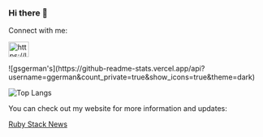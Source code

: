 ### Hi there 👋

<p align="left">Connect with me:</p>
<p align="left">
    <a href="https://www.linkedin.com/in/germ%C3%A1n-silva-56a12622/" target="_blank">
        <img 
            align="center" 
            src="https://raw.githubusercontent.com/rahuldkjain/github-profile-readme-generator/master/src/images/icons/Social/linked-in-alt.svg" 
            alt="https://linkedin.com/in/sergey-tsyganov-434868184/" height="30" width="40" />
    </a>
</p>
![gsgerman's](https://github-readme-stats.vercel.app/api?username=ggerman&count_private=true&show_icons=true&theme=dark)

![Top Langs](https://github-readme-stats.vercel.app/api/top-langs/?username=ggerman&layout=compact&langs_count=10&theme=dark)

You can check out my website for more information and updates:

[Ruby Stack News](https://rubystacknews.com/)

